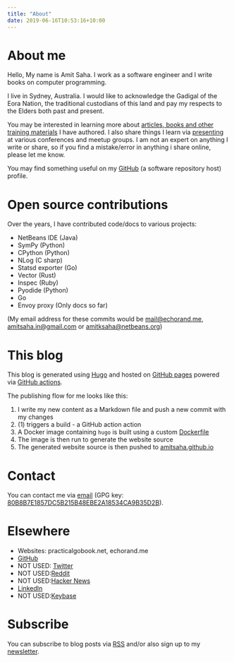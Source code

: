 ```yaml
---
title: "About"
date: 2019-06-16T10:53:16+10:00
---
```


# About me

Hello, My name is Amit Saha. I work as a software engineer and I write books on computer programming. 

I live in Sydney, Australia. I would like to acknowledge the Gadigal of the Eora Nation, the traditional
custodians of this land and pay my respects to the Elders both past and present.

You may be interested in learning more about [articles, books and other training materials](../writings-trainings/)
I have authored. I also share things I learn via [presenting](../talks/) at various conferences and meetup groups.
I am not an expert on anything I write or share, so if you find a mistake/error in anything i share online,
please let me know.

You may find something useful on my [GitHub](https://github.com/amitsaha) (a software repository host)
profile. 

# Open source contributions

Over the years, I have contributed code/docs to various projects:

- NetBeans IDE (Java)
- SymPy (Python)
- CPython (Python)
- NLog (C sharp)
- Statsd exporter (Go)
- Vector (Rust)
- Inspec (Ruby)
- Pyodide (Python)
- Go
- Envoy proxy (Only docs so far)

(My email address for these commits would be mail@echorand.me, amitsaha.in@gmail.com or amitksaha@netbeans.org)

# This blog

This blog is generated using [Hugo](https://gohugo.io) and hosted on 
[GitHub pages](https://github.com/amitsaha/amitsaha.github.io) powered via [GitHub actions](https://github.com/amitsaha/echorand.me/blob/master/.github/workflows/main.yml). 

The publishing flow for me looks like this:

1. I write my new content as a Markdown file and push a new commit with my changes
1. (1) triggers a build - a GitHub action action
1. A Docker image containing `hugo` is built using a custom [Dockerfile](https://github.com/amitsaha/echorand.me/blob/master/Dockerfile)
1. The image is then run to generate the website source
1. The generated website source is then pushed to [amitsaha.github.io](https://github.com/amitsaha/amitsaha.github.io)


# Contact

You can contact me via [email](mailto:mail@echorand.me) (GPG key: [80B8B7E1857DC5B215B48EBE2A18534CA9B35D2B](https://keys.openpgp.org/search?q=80B8B7E1857DC5B215B48EBE2A18534CA9B35D2B)).

# Elsewhere

- Websites: practicalgobook.net, echorand.me
- [GitHub](https://github.com/amitsaha)
- NOT USED: [Twitter](http://twitter.com/echorand)
- NOT USED:[Reddit](https://www.reddit.com/user/echorand)
- NOT USED:[Hacker News](https://news.ycombinator.com/user?id=echorand)
- [LinkedIn](https://au.linkedin.com/in/echorand)
- NOT USED:[Keybase](https://keybase.io/amitsaha)

# Subscribe

You can subscribe to blog posts via [RSS](https://echorand.me/index.xml) and/or also sign up to my [newsletter](https://buttondown.email/echorand.me).

